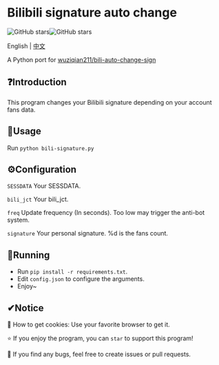 # Bilibili signature auto change

![GitHub stars](https://img.shields.io/github/stars/ThebestkillerTBK/bili-signature?style=flat)![GitHub stars](https://img.shields.io/github/forks/ThebestkillerTBK/bili-signature?style=flat)

English | [中文](README-zh.md)

A Python port for [wuziqian211/bili-auto-change-sign](https://github.com/wuziqian211/bili-auto-change-sign)

## ❓Introduction

This program changes your Bilibili signature depending on your account fans data.

## 🚀Usage

Run ``python bili-signature.py``

## ⚙Configuration

``SESSDATA`` Your SESSDATA.

``bili_jct`` Your bili_jct.

``freq`` Update frequency (In seconds). Too low may trigger the anti-bot system.

``signature`` Your personal signature. %d is the fans count.

## 🚗Running

* Run ``pip install -r requirements.txt``.
* Edit ``config.json`` to configure the arguments.
* Enjoy~

## ✔Notice

🍪 How to get cookies: Use your favorite browser to get it.

⭐ If you enjoy the program, you can  ``star`` to support this program!

🐛 If you find any bugs, feel free to create issues or pull requests.
